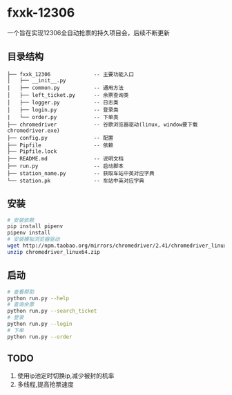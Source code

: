fxxk-12306
==============================================
一个旨在实现12306全自动抢票的持久项目会，后续不断更新

## 目录结构
    ├── fxxk_12306              -- 主要功能入口
    │   ├── __init__.py
    |   ├── common.py           -- 通用方法
    │   ├── left_ticket.py      -- 余票查询类
    │   ├── logger.py           -- 日志类
    │   ├── login.py            -- 登录类
    |   └── order.py            -- 下单类
    ├── chromedriver            -- 谷歌浏览器驱动(linux, window要下载chromedriver.exe)
    ├── config.py               -- 配置
    ├── Pipfile                 -- 依赖
    ├── Pipfile.lock
    ├── README.md               -- 说明文档
    ├── run.py                  -- 启动脚本
    ├── station_name.py         -- 获取车站中英对应字典
    └── station.pk              -- 车站中英对应字典
    

## 安装
```bash
# 安装依赖
pip install pipenv
pipenv install
# 安装模拟浏览器驱动
wget http://npm.taobao.org/mirrors/chromedriver/2.41/chromedriver_linux64.zip
unzip chromedriver_linux64.zip
```


## 启动
```bash
# 查看帮助
python run.py --help
# 查询余票
python run.py --search_ticket
# 登录
python run.py --login
# 下单
python run.py --order
```

## TODO
1. 使用ip池定时切换ip,减少被封的机率
2. 多线程,提高抢票速度